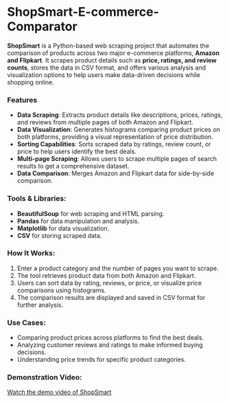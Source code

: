 # ShopSmart-E-commerce-Comparator
**ShopSmart**  is a Python-based web scraping project that automates the comparison of products across two major e-commerce platforms, **Amazon and Flipkart**. It scrapes product details such as **price, ratings, and review counts**, stores the data in CSV format, and offers various analysis and visualization options to help users make data-driven decisions while shopping online.

### Features
- **Data Scraping**: Extracts product details like descriptions, prices, ratings, and reviews from multiple pages of both Amazon and Flipkart.
- **Data Visualization**: Generates histograms comparing product prices on both platforms, providing a visual representation of price distribution.
- **Sorting Capabilities**: Sorts scraped data by ratings, review count, or price to help users identify the best deals.
- **Multi-page Scraping**: Allows users to scrape multiple pages of search results to get a comprehensive dataset.
- **Data Comparison**: Merges Amazon and Flipkart data for side-by-side comparison.

### Tools & Libraries:
- **BeautifulSoup** for web scraping and HTML parsing.
- **Pandas** for data manipulation and analysis.
- **Matplotlib** for data visualization.
- **CSV** for storing scraped data.

### How It Works:
1. Enter a product category and the number of pages you want to scrape.
2. The tool retrieves product data from both Amazon and Flipkart.
3. Users can sort data by rating, reviews, or price, or visualize price comparisons using histograms.
4. The comparison results are displayed and saved in CSV format for further analysis.

### Use Cases:
- Comparing product prices across platforms to find the best deals.
- Analyzing customer reviews and ratings to make informed buying decisions.
- Understanding price trends for specific product categories.

### Demonstration Video:
[Watch the demo video of ShopSmart](https://drive.google.com/file/d/10zZFz5j9aDh4mgNBLXOkVTDwTALfT212/view?usp=sharing)
